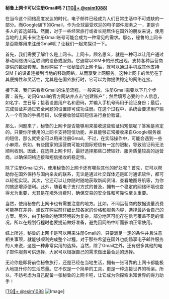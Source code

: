 **秘鲁上网卡可以注册Gmail吗？[[TG💪+ @esim1088](https://t.me/s/esim1088)]**

在当今这个网络高度发达的时代，电子邮件已经成为人们日常生活中不可或缺的一部分。而Google旗下的Gmail，作为全球最受欢迎的电子邮件服务之一，更是许多人的首选邮箱。然而，对于一些经常旅行或者长期居住在国外的朋友来说，使用当地的上网卡来注册Gmail账号可能会成为一种常见的需求。那么，秘鲁的上网卡是否能够用来注册Gmail呢？让我们一起来探讨一下。

首先，我们需要了解什么是上网卡。上网卡，顾名思义，就是一种可以让用户通过移动网络访问互联网的设备或服务。它通常以SIM卡的形式出现，支持各种运营商提供的数据套餐。当你购买了一张秘鲁的上网卡后，就可以通过手机或其他支持SIM卡的设备连接到当地的移动网络，从而享受上网服务。这种上网卡的优势在于其便携性和灵活性，尤其是在国外旅行时，它可以为你提供稳定的网络连接。

接下来，我们来看看Gmail的注册流程。一般来说，注册Gmail需要以下几个步骤：首先，访问Gmail的官方网站并点击“创建账户”；然后填写必要的个人信息，如名字、生日等；接着设置用户名和密码，并输入手机号码用于验证身份；最后，完成验证并通过安全问题的设置即可成功注册。在这个过程中，系统会要求用户输入一个有效的手机号码，以便接收验证码短信进行身份验证。

那么，问题来了，秘鲁的上网卡是否能够用来接收这些验证码短信呢？答案是肯定的。只要你所使用的上网卡支持短信功能，并且能够正常接收来自Google服务器的短信，那么就完全可以用来注册Gmail。不过，在实际操作中，可能会遇到一些小麻烦。例如，有些国家的运营商可能对国际短信有一定的限制，导致验证码无法顺利收到。因此，在选择上网卡时，最好选择那些口碑较好、服务质量较高的运营商，以确保网络连接和短信接收的稳定性。

除了注册Gmail之外，使用秘鲁的上网卡还有哪些其他的好处呢？首先，它可以帮助你在国外保持与国内亲友的联系，无论是通过社交媒体还是即时通讯软件，都可以轻松实现。其次，它还可以让你随时随地获取新闻资讯、查看地图导航等，为你的旅途增添便利。此外，随着电子支付方式的普及，拥有一个稳定的网络环境也变得尤为重要，尤其是在境外消费时，确保交易的安全性和可靠性至关重要。

当然，使用秘鲁的上网卡也有需要注意的地方。比如，不同运营商的数据流量资费可能存在差异，建议在购买前仔细比较各家的价格和服务内容，选择最适合自己的方案。另外，由于秘鲁的地理环境较为复杂，部分地区可能存在信号覆盖不足的情况，所以在规划行程时也要提前做好准备，避免因网络中断而影响正常使用。

综上所述，秘鲁的上网卡是可以用来注册Gmail的，只要满足一定的条件并且注意相关事项，就能够顺利完成整个过程。对于那些希望在国外也能畅享电子邮件服务的人来说，这是一种非常实用的选择。当然，除了Gmail之外，还有很多其他的电子邮件服务可供选择，大家可以根据自己的需求做出最合适的选择。

无论你是即将前往秘鲁旅行，还是已经在当地生活，拥有一张可靠的上网卡都能极大地提升你的生活质量。它不仅是一个简单的工具，更是一种连接世界的桥梁。所以，不妨考虑为自己配备一张秘鲁的上网卡吧，让它成为你探索未知世界的得力助手！

[[TG💪+ @esim1088](https://t.me/s/esim1088) ![Image](https://i.postimg.cc/4NQfJmqS/Snipaste-2025-05-13-00-14-12.png)]